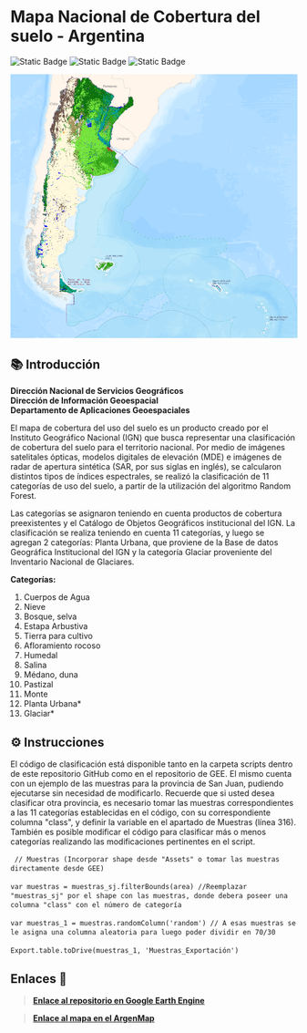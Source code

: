 # Mapa Nacional de Cobertura del suelo - Argentina

![Static Badge](https://img.shields.io/badge/licencia-MIT-red)  ![Static Badge](https://img.shields.io/badge/fecha_de_publicacion-octubre_2023-blue) ![Static Badge](https://img.shields.io/badge/version-1.0-yellow)

![Mapa Nacional de Cobertura del Suelo](imagen.png)

## 📚 Introducción

 **Dirección Nacional de Servicios Geográficos**<br>
 **Dirección de Información Geoespacial**<br>
 **Departamento de Aplicaciones Geoespaciales**<br>

El mapa de cobertura del uso del suelo es un producto creado por el Instituto Geográfico Nacional (IGN) que busca representar una clasificación de cobertura del suelo para el territorio nacional. Por medio de imágenes satelitales ópticas, modelos digitales de elevación (MDE) e imágenes de radar de apertura sintética (SAR, por sus siglas en inglés), se calcularon distintos tipos de índices espectrales, se realizó la clasificación de 11 categorías de uso del suelo, a partir de la utilización del algoritmo Random Forest.

Las categorías se asignaron teniendo en cuenta productos de cobertura preexistentes y el Catálogo de Objetos Geográficos institucional del IGN. La clasificación se realiza teniendo en cuenta 11 categorías, y luego se agregan 2 categorías: Planta Urbana, que proviene de la Base de datos Geográfica Institucional del IGN y la categoría Glaciar proveniente del Inventario Nacional de Glaciares.

**Categorías:**
1. Cuerpos de Agua 
2. Nieve 
3. Bosque, selva 
4. Estapa Arbustiva 
5. Tierra para cultivo 
6. Afloramiento rocoso 
7. Humedal
8. Salina
9. Médano, duna
10. Pastizal
11. Monte
12. Planta Urbana*
13. Glaciar*

## ⚙️ Instrucciones

El código de clasificación está disponible tanto en la carpeta scripts dentro de este repositorio GitHub como en el repositorio de GEE. El mismo cuenta con un ejemplo de las muestras para la provincia de San Juan, pudiendo ejecutarse sin necesidad de modificarlo. Recuerde que si usted desea clasificar otra provincia, es necesario tomar las muestras correspondientes a las 11 categorías establecidas en el código, con su correspondiente columna "class", y definir la variable en el apartado de Muestras (línea 316). También es posible modificar el código para clasificar más o menos categorías realizando las modificaciones pertinentes en el script. 

<pre><code> // Muestras (Incorporar shape desde "Assets" o tomar las muestras directamente desde GEE)

var muestras = muestras_sj.filterBounds(area) //Reemplazar "muestras_sj" por el shape con las muestras, donde debera poseer una columna "class" con el número de categoría

var muestras_1 = muestras.randomColumn('random') // A esas muestras se le asigna una columna aleatoria para luego poder dividir en 70/30

Export.table.toDrive(muestras_1, 'Muestras_Exportación')
</code></pre>


## Enlaces 🔗

> [**Enlace al repositorio en Google Earth Engine**](https://code.earthengine.google.com/?accept_repo=users/aplicacionesgeoespaciales/coberturas-uso-del-suelo)

> [**Enlace al mapa en el ArgenMap**](https://mapa.ign.gob.ar/?zoom=4&lat=-40&lng=-59&layers=argenmap,cobertura#)
